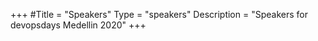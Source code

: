 +++
#Title = "Speakers"
Type = "speakers"
Description = "Speakers for devopsdays Medellin 2020"
+++

